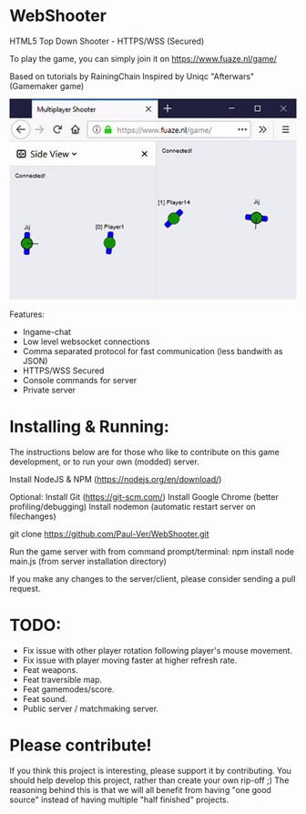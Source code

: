 # WebShooter

HTML5 Top Down Shooter - HTTPS/WSS (Secured)

To play the game, you can simply join it on https://www.fuaze.nl/game/

Based on tutorials by RainingChain
Inspired by Uniqc "Afterwars" (Gamemaker game)

![alt text](https://github.com/Paul-Ver/WebShooter/blob/master/preview.gif "Example screenshot.")

Features:

- Ingame-chat
- Low level websocket connections
- Comma separated protocol for fast communication (less bandwith as JSON)
- HTTPS/WSS Secured
- Console commands for server
- Private server

# Installing & Running:

The instructions below are for those who like to contribute on this game development, or to run your own (modded) server.

Install NodeJS & NPM (https://nodejs.org/en/download/)

Optional:
Install Git (https://git-scm.com/)
Install Google Chrome (better profiling/debugging)
Install nodemon (automatic restart server on filechanges)

git clone https://github.com/Paul-Ver/WebShooter.git

Run the game server with from command prompt/terminal: 
npm install
node main.js (from server installation directory)

If you make any changes to the server/client, please consider sending a pull request.

# TODO:

- Fix issue with other player rotation following player's mouse movement.
- Fix issue with player moving faster at higher refresh rate.
- Feat weapons.
- Feat traversible map.
- Feat gamemodes/score.
- Feat sound.
- Public server / matchmaking server.

# Please contribute!

If you think this project is interesting, please support it by contributing.
You should help develop this project, rather than create your own rip-off ;)
The reasoning behind this is that we will all benefit from having "one good source" instead of having multiple "half finished" projects.